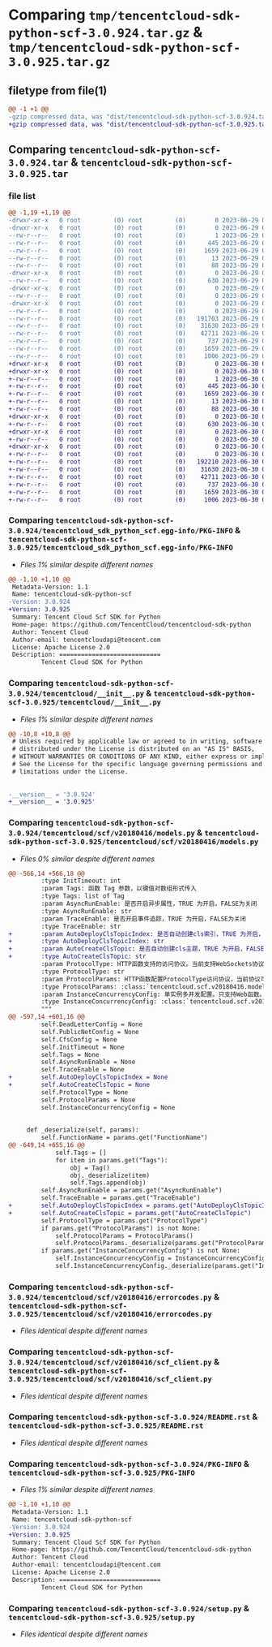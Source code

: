 # Comparing `tmp/tencentcloud-sdk-python-scf-3.0.924.tar.gz` & `tmp/tencentcloud-sdk-python-scf-3.0.925.tar.gz`

## filetype from file(1)

```diff
@@ -1 +1 @@
-gzip compressed data, was "dist/tencentcloud-sdk-python-scf-3.0.924.tar", last modified: Thu Jun 29 00:40:45 2023, max compression
+gzip compressed data, was "dist/tencentcloud-sdk-python-scf-3.0.925.tar", last modified: Fri Jun 30 02:20:18 2023, max compression
```

## Comparing `tencentcloud-sdk-python-scf-3.0.924.tar` & `tencentcloud-sdk-python-scf-3.0.925.tar`

### file list

```diff
@@ -1,19 +1,19 @@
-drwxr-xr-x   0 root         (0) root         (0)        0 2023-06-29 00:40:45.000000 tencentcloud-sdk-python-scf-3.0.924/
-drwxr-xr-x   0 root         (0) root         (0)        0 2023-06-29 00:40:45.000000 tencentcloud-sdk-python-scf-3.0.924/tencentcloud_sdk_python_scf.egg-info/
--rw-r--r--   0 root         (0) root         (0)        1 2023-06-29 00:40:45.000000 tencentcloud-sdk-python-scf-3.0.924/tencentcloud_sdk_python_scf.egg-info/dependency_links.txt
--rw-r--r--   0 root         (0) root         (0)      445 2023-06-29 00:40:45.000000 tencentcloud-sdk-python-scf-3.0.924/tencentcloud_sdk_python_scf.egg-info/SOURCES.txt
--rw-r--r--   0 root         (0) root         (0)     1659 2023-06-29 00:40:45.000000 tencentcloud-sdk-python-scf-3.0.924/tencentcloud_sdk_python_scf.egg-info/PKG-INFO
--rw-r--r--   0 root         (0) root         (0)       13 2023-06-29 00:40:45.000000 tencentcloud-sdk-python-scf-3.0.924/tencentcloud_sdk_python_scf.egg-info/top_level.txt
--rw-r--r--   0 root         (0) root         (0)       88 2023-06-29 00:40:45.000000 tencentcloud-sdk-python-scf-3.0.924/setup.cfg
-drwxr-xr-x   0 root         (0) root         (0)        0 2023-06-29 00:40:45.000000 tencentcloud-sdk-python-scf-3.0.924/tencentcloud/
--rw-r--r--   0 root         (0) root         (0)      630 2023-06-29 00:40:45.000000 tencentcloud-sdk-python-scf-3.0.924/tencentcloud/__init__.py
-drwxr-xr-x   0 root         (0) root         (0)        0 2023-06-29 00:40:45.000000 tencentcloud-sdk-python-scf-3.0.924/tencentcloud/scf/
--rw-r--r--   0 root         (0) root         (0)        0 2023-06-29 00:40:45.000000 tencentcloud-sdk-python-scf-3.0.924/tencentcloud/scf/__init__.py
-drwxr-xr-x   0 root         (0) root         (0)        0 2023-06-29 00:40:45.000000 tencentcloud-sdk-python-scf-3.0.924/tencentcloud/scf/v20180416/
--rw-r--r--   0 root         (0) root         (0)        0 2023-06-29 00:40:45.000000 tencentcloud-sdk-python-scf-3.0.924/tencentcloud/scf/v20180416/__init__.py
--rw-r--r--   0 root         (0) root         (0)   191703 2023-06-29 00:40:45.000000 tencentcloud-sdk-python-scf-3.0.924/tencentcloud/scf/v20180416/models.py
--rw-r--r--   0 root         (0) root         (0)    31630 2023-06-29 00:40:45.000000 tencentcloud-sdk-python-scf-3.0.924/tencentcloud/scf/v20180416/errorcodes.py
--rw-r--r--   0 root         (0) root         (0)    42711 2023-06-29 00:40:45.000000 tencentcloud-sdk-python-scf-3.0.924/tencentcloud/scf/v20180416/scf_client.py
--rw-r--r--   0 root         (0) root         (0)      737 2023-06-29 00:40:45.000000 tencentcloud-sdk-python-scf-3.0.924/README.rst
--rw-r--r--   0 root         (0) root         (0)     1659 2023-06-29 00:40:45.000000 tencentcloud-sdk-python-scf-3.0.924/PKG-INFO
--rw-r--r--   0 root         (0) root         (0)     1006 2023-06-29 00:40:45.000000 tencentcloud-sdk-python-scf-3.0.924/setup.py
+drwxr-xr-x   0 root         (0) root         (0)        0 2023-06-30 02:20:18.000000 tencentcloud-sdk-python-scf-3.0.925/
+drwxr-xr-x   0 root         (0) root         (0)        0 2023-06-30 02:20:18.000000 tencentcloud-sdk-python-scf-3.0.925/tencentcloud_sdk_python_scf.egg-info/
+-rw-r--r--   0 root         (0) root         (0)        1 2023-06-30 02:20:18.000000 tencentcloud-sdk-python-scf-3.0.925/tencentcloud_sdk_python_scf.egg-info/dependency_links.txt
+-rw-r--r--   0 root         (0) root         (0)      445 2023-06-30 02:20:18.000000 tencentcloud-sdk-python-scf-3.0.925/tencentcloud_sdk_python_scf.egg-info/SOURCES.txt
+-rw-r--r--   0 root         (0) root         (0)     1659 2023-06-30 02:20:18.000000 tencentcloud-sdk-python-scf-3.0.925/tencentcloud_sdk_python_scf.egg-info/PKG-INFO
+-rw-r--r--   0 root         (0) root         (0)       13 2023-06-30 02:20:18.000000 tencentcloud-sdk-python-scf-3.0.925/tencentcloud_sdk_python_scf.egg-info/top_level.txt
+-rw-r--r--   0 root         (0) root         (0)       88 2023-06-30 02:20:18.000000 tencentcloud-sdk-python-scf-3.0.925/setup.cfg
+drwxr-xr-x   0 root         (0) root         (0)        0 2023-06-30 02:20:18.000000 tencentcloud-sdk-python-scf-3.0.925/tencentcloud/
+-rw-r--r--   0 root         (0) root         (0)      630 2023-06-30 02:20:18.000000 tencentcloud-sdk-python-scf-3.0.925/tencentcloud/__init__.py
+drwxr-xr-x   0 root         (0) root         (0)        0 2023-06-30 02:20:18.000000 tencentcloud-sdk-python-scf-3.0.925/tencentcloud/scf/
+-rw-r--r--   0 root         (0) root         (0)        0 2023-06-30 02:20:18.000000 tencentcloud-sdk-python-scf-3.0.925/tencentcloud/scf/__init__.py
+drwxr-xr-x   0 root         (0) root         (0)        0 2023-06-30 02:20:18.000000 tencentcloud-sdk-python-scf-3.0.925/tencentcloud/scf/v20180416/
+-rw-r--r--   0 root         (0) root         (0)        0 2023-06-30 02:20:18.000000 tencentcloud-sdk-python-scf-3.0.925/tencentcloud/scf/v20180416/__init__.py
+-rw-r--r--   0 root         (0) root         (0)   192210 2023-06-30 02:20:18.000000 tencentcloud-sdk-python-scf-3.0.925/tencentcloud/scf/v20180416/models.py
+-rw-r--r--   0 root         (0) root         (0)    31630 2023-06-30 02:20:18.000000 tencentcloud-sdk-python-scf-3.0.925/tencentcloud/scf/v20180416/errorcodes.py
+-rw-r--r--   0 root         (0) root         (0)    42711 2023-06-30 02:20:18.000000 tencentcloud-sdk-python-scf-3.0.925/tencentcloud/scf/v20180416/scf_client.py
+-rw-r--r--   0 root         (0) root         (0)      737 2023-06-30 02:20:18.000000 tencentcloud-sdk-python-scf-3.0.925/README.rst
+-rw-r--r--   0 root         (0) root         (0)     1659 2023-06-30 02:20:18.000000 tencentcloud-sdk-python-scf-3.0.925/PKG-INFO
+-rw-r--r--   0 root         (0) root         (0)     1006 2023-06-30 02:20:18.000000 tencentcloud-sdk-python-scf-3.0.925/setup.py
```

### Comparing `tencentcloud-sdk-python-scf-3.0.924/tencentcloud_sdk_python_scf.egg-info/PKG-INFO` & `tencentcloud-sdk-python-scf-3.0.925/tencentcloud_sdk_python_scf.egg-info/PKG-INFO`

 * *Files 1% similar despite different names*

```diff
@@ -1,10 +1,10 @@
 Metadata-Version: 1.1
 Name: tencentcloud-sdk-python-scf
-Version: 3.0.924
+Version: 3.0.925
 Summary: Tencent Cloud Scf SDK for Python
 Home-page: https://github.com/TencentCloud/tencentcloud-sdk-python
 Author: Tencent Cloud
 Author-email: tencentcloudapi@tencent.com
 License: Apache License 2.0
 Description: ============================
         Tencent Cloud SDK for Python
```

### Comparing `tencentcloud-sdk-python-scf-3.0.924/tencentcloud/__init__.py` & `tencentcloud-sdk-python-scf-3.0.925/tencentcloud/__init__.py`

 * *Files 1% similar despite different names*

```diff
@@ -10,8 +10,8 @@
 # Unless required by applicable law or agreed to in writing, software
 # distributed under the License is distributed on an "AS IS" BASIS,
 # WITHOUT WARRANTIES OR CONDITIONS OF ANY KIND, either express or implied.
 # See the License for the specific language governing permissions and
 # limitations under the License.
 
 
-__version__ = '3.0.924'
+__version__ = '3.0.925'
```

### Comparing `tencentcloud-sdk-python-scf-3.0.924/tencentcloud/scf/v20180416/models.py` & `tencentcloud-sdk-python-scf-3.0.925/tencentcloud/scf/v20180416/models.py`

 * *Files 0% similar despite different names*

```diff
@@ -566,14 +566,18 @@
         :type InitTimeout: int
         :param Tags: 函数 Tag 参数，以键值对数组形式传入
         :type Tags: list of Tag
         :param AsyncRunEnable: 是否开启异步属性，TRUE 为开启，FALSE为关闭
         :type AsyncRunEnable: str
         :param TraceEnable: 是否开启事件追踪，TRUE 为开启，FALSE为关闭
         :type TraceEnable: str
+        :param AutoDeployClsTopicIndex: 是否自动创建cls索引，TRUE 为开启，FALSE为关闭
+        :type AutoDeployClsTopicIndex: str
+        :param AutoCreateClsTopic: 是否自动创建cls主题，TRUE 为开启，FALSE为关闭
+        :type AutoCreateClsTopic: str
         :param ProtocolType: HTTP函数支持的访问协议。当前支持WebSockets协议，值为WS
         :type ProtocolType: str
         :param ProtocolParams: HTTP函数配置ProtocolType访问协议，当前协议可配置的参数
         :type ProtocolParams: :class:`tencentcloud.scf.v20180416.models.ProtocolParams`
         :param InstanceConcurrencyConfig: 单实例多并发配置。只支持Web函数。
         :type InstanceConcurrencyConfig: :class:`tencentcloud.scf.v20180416.models.InstanceConcurrencyConfig`
         """
@@ -597,14 +601,16 @@
         self.DeadLetterConfig = None
         self.PublicNetConfig = None
         self.CfsConfig = None
         self.InitTimeout = None
         self.Tags = None
         self.AsyncRunEnable = None
         self.TraceEnable = None
+        self.AutoDeployClsTopicIndex = None
+        self.AutoCreateClsTopic = None
         self.ProtocolType = None
         self.ProtocolParams = None
         self.InstanceConcurrencyConfig = None
 
 
     def _deserialize(self, params):
         self.FunctionName = params.get("FunctionName")
@@ -649,14 +655,16 @@
             self.Tags = []
             for item in params.get("Tags"):
                 obj = Tag()
                 obj._deserialize(item)
                 self.Tags.append(obj)
         self.AsyncRunEnable = params.get("AsyncRunEnable")
         self.TraceEnable = params.get("TraceEnable")
+        self.AutoDeployClsTopicIndex = params.get("AutoDeployClsTopicIndex")
+        self.AutoCreateClsTopic = params.get("AutoCreateClsTopic")
         self.ProtocolType = params.get("ProtocolType")
         if params.get("ProtocolParams") is not None:
             self.ProtocolParams = ProtocolParams()
             self.ProtocolParams._deserialize(params.get("ProtocolParams"))
         if params.get("InstanceConcurrencyConfig") is not None:
             self.InstanceConcurrencyConfig = InstanceConcurrencyConfig()
             self.InstanceConcurrencyConfig._deserialize(params.get("InstanceConcurrencyConfig"))
```

### Comparing `tencentcloud-sdk-python-scf-3.0.924/tencentcloud/scf/v20180416/errorcodes.py` & `tencentcloud-sdk-python-scf-3.0.925/tencentcloud/scf/v20180416/errorcodes.py`

 * *Files identical despite different names*

### Comparing `tencentcloud-sdk-python-scf-3.0.924/tencentcloud/scf/v20180416/scf_client.py` & `tencentcloud-sdk-python-scf-3.0.925/tencentcloud/scf/v20180416/scf_client.py`

 * *Files identical despite different names*

### Comparing `tencentcloud-sdk-python-scf-3.0.924/README.rst` & `tencentcloud-sdk-python-scf-3.0.925/README.rst`

 * *Files identical despite different names*

### Comparing `tencentcloud-sdk-python-scf-3.0.924/PKG-INFO` & `tencentcloud-sdk-python-scf-3.0.925/PKG-INFO`

 * *Files 1% similar despite different names*

```diff
@@ -1,10 +1,10 @@
 Metadata-Version: 1.1
 Name: tencentcloud-sdk-python-scf
-Version: 3.0.924
+Version: 3.0.925
 Summary: Tencent Cloud Scf SDK for Python
 Home-page: https://github.com/TencentCloud/tencentcloud-sdk-python
 Author: Tencent Cloud
 Author-email: tencentcloudapi@tencent.com
 License: Apache License 2.0
 Description: ============================
         Tencent Cloud SDK for Python
```

### Comparing `tencentcloud-sdk-python-scf-3.0.924/setup.py` & `tencentcloud-sdk-python-scf-3.0.925/setup.py`

 * *Files identical despite different names*


